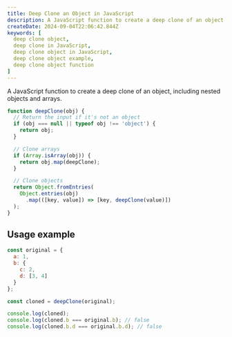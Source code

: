 ```yaml
---
title: Deep Clone an Object in JavaScript
description: A JavaScript function to create a deep clone of an object, including nested objects and arrays.
createDate: 2024-09-04T22:06:42.844Z
keywords: [
  deep clone object,
  deep clone in JavaScript,
  deep clone object in JavaScript,
  deep clone object example,
  deep clone object function
]
---
```


A JavaScript function to create a deep clone of an object, including nested objects and arrays.

```javascript
function deepClone(obj) {
  // Return the input if it's not an object
  if (obj === null || typeof obj !== 'object') {
    return obj;
  }

  // Clone arrays
  if (Array.isArray(obj)) {
    return obj.map(deepClone);
  }

  // Clone objects
  return Object.fromEntries(
    Object.entries(obj)
      .map(([key, value]) => [key, deepClone(value)])
  );
}
```

## Usage example

```javascript
const original = {
  a: 1,
  b: {
    c: 2,
    d: [3, 4]
  }
};

const cloned = deepClone(original);

console.log(cloned);
console.log(cloned.b === original.b); // false
console.log(cloned.b.d === original.b.d); // false
 ```
